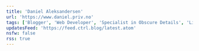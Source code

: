 ```yaml
---
title: 'Daniel Aleksandersen'
url: 'https://www.daniel.priv.no'
tags: ['Blogger', 'Web Developer', 'Specialist in Obscure Details', 'Linux', 'Geek']
updatesFeed: 'https://feed.ctrl.blog/latest.atom'
nsfw: false
rss: true
---
```

